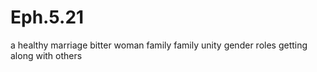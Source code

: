 # Eph.5.21

a healthy marriage
bitter woman
family
family unity
gender roles
getting along with others
